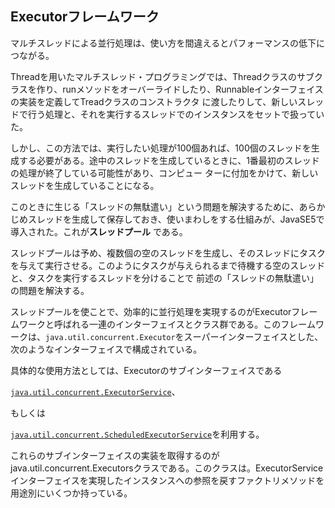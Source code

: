 ## Executorフレームワーク

マルチスレッドによる並行処理は、使い方を間違えるとパフォーマンスの低下につながる。

Threadを用いたマルチスレッド・プログラミングでは、Threadクラスのサブクラスを作り、runメソッドをオーバーライドしたり、Runnableインターフェイスの実装を定義してTreadクラスのコンストラクタ
に渡したりして、新しいスレッドで行う処理と、それを実行するスレッドでのインスタンスをセットで扱っていた。

しかし、この方法では、実行したい処理が100個あれば、100個のスレッドを生成する必要がある。途中のスレッドを生成しているときに、1番最初のスレッドの処理が終了している可能性があり、コンピュー
ターに付加をかけて、新しいスレッドを生成していることになる。

このときに生じる「スレッドの無駄遣い」という問題を解決するために、あらかじめスレッドを生成して保存しておき、使いまわしをする仕組みが、JavaSE5で導入された。これが**スレッドプール**
である。

スレッドプールは予め、複数個の空のスレッドを生成し、そのスレッドにタスクを与えて実行させる。このようにタスクが与えられるまで待機する空のスレッドと、タスクを実行するスレッドを分けることで
前述の「スレッドの無駄遣い」の問題を解決する。

スレッドプールを使ことで、効率的に並行処理を実現するのがExecutorフレームワークと呼ばれる一連のインターフェイスとクラス群である。このフレームワークは、`java.util.concurrent.Executor`をスーパーインターフェイスとした、次のようなインターフェイスで構成されている。

具体的な使用方法としては、Executorのサブインターフェイスである

[`java.util.concurrent.ExecutorService`](ExecutorService)、

もしくは

[`java.util.concurrent.ScheduledExecutorService`](ScheduledExecutorService)を利用する。

これらのサブインターフェイスの実装を取得するのがjava.util.concurrent.Executorsクラスである。このクラスは。ExecutorServiceインターフェイスを実現したインスタンスへの参照を戻すファクトリメソッドを用途別にいくつか持っている。

